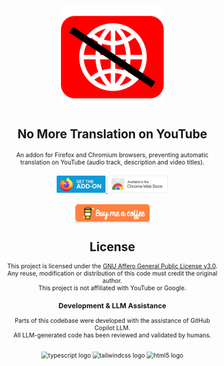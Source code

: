 <div align="center">
  <a href="https://addons.mozilla.org/firefox/addon/youtube-no-more-translation/" target="_blank">
    <img src="./assets/icons/icon.svg" alt="Project description"/>
  </a>
</div>

###

<h1 align="center">No More Translation on YouTube</h1>

###

<p align="center">An addon for Firefox and Chromium browsers, preventing automatic translation on YouTube (audio track, description and video titles).</p>

###

<div align="center">
  <a href="https://addons.mozilla.org/firefox/addon/youtube-no-more-translation/" target="_blank">
    <img src="./assets/images/firefox.png" height="40" alt="Available on Mozilla Firefox" title="Available on Mozilla Firefox"/>
  </a>
  <a href="" target="_blank">
    <img src="./assets/images/chrome.png" height="40" alt="Available on Chrome Web Store" title="Available on Chrome Web Store"/>
  </a>
</div>



###

<div align="center">
  <a href="https://www.buymeacoffee.com/youg.o" target="_blank"><img src="./assets/images/buymeacoffee.webp" alt="Buy Me A Coffee" style="height: 41px !important;width: 174px !important;box-shadow: 0px 3px 2px 0px rgba(190, 190, 190, 0.5) !important;-webkit-box-shadow: 0px 3px 2px 0px rgba(190, 190, 190, 0.5) !important;" ></a>
</div>

###


<div align="center">
  <h1>License</h1>
  This project is licensed under the <a href="LICENSE">GNU Affero General Public License v3.0</a>.
  <br>
  Any reuse, modification or distribution of this code must credit the original author.
  <br>
  This project is not affiliated with YouTube or Google.
</div>

###

<div align="center">
  <h3>Development & LLM Assistance</h3>
  Parts of this codebase were developed with the assistance of GitHub Copilot LLM.<br>
  All LLM-generated code has been reviewed and validated by humans.
</div>

##

<div align="center">
  <img src="https://cdn.jsdelivr.net/gh/devicons/devicon/icons/typescript/typescript-original.svg" height="20" alt="typescript logo" title="typescript logo" />
  <img src="https://cdn.simpleicons.org/tailwindcss/06B6D4" height="20" alt="tailwindcss logo" title="tailwindcss logo" />
  <img src="https://cdn.jsdelivr.net/gh/devicons/devicon/icons/html5/html5-original.svg" height="20" alt="html5 logo"  />
</div>
